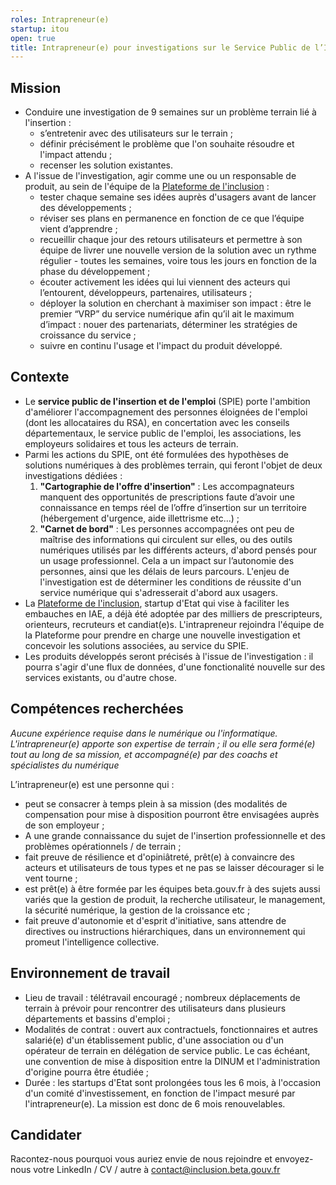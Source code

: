 ```yaml
---
roles: Intrapreneur(e)
startup: itou
open: true
title: Intrapreneur(e) pour investigations sur le Service Public de l’Insertion et de l’Emploi
---
```


## Mission 

- Conduire une investigation de 9 semaines sur un problème terrain lié à l'insertion :
    - s’entretenir avec des utilisateurs sur le terrain ;
    - définir précisément le problème que l'on souhaite résoudre et l'impact attendu ;
    - recenser les solution existantes.
- A l'issue de l'investigation, agir comme une ou un responsable de produit, au sein de l'équipe de la [Plateforme de l'inclusion](https://inclusion.beta.gouv.fr/) : 
    - tester chaque semaine ses idées auprès d'usagers avant de lancer des développements ;
    - réviser ses plans en permanence en fonction de ce que l’équipe vient d’apprendre ;
    - recueillir chaque jour des retours utilisateurs et permettre à son équipe de livrer une nouvelle version de la solution avec un rythme régulier - toutes les semaines, voire tous les jours en fonction de la phase du développement ;
    - écouter activement les idées qui lui viennent des acteurs qui l’entourent, développeurs, partenaires, utilisateurs ;
    - déployer la solution en cherchant à maximiser son impact : être le premier “VRP” du service numérique afin qu’il ait le maximum d’impact : nouer des partenariats, déterminer les stratégies de croissance du service ; 
    - suivre en continu l'usage et l'impact du produit développé.  

## Contexte
- Le **service public de l'insertion et de l'emploi** (SPIE) porte l'ambition d'améliorer l'accompagnement des personnes éloignées de l'emploi (dont les allocataires du RSA), en concertation avec les conseils départementaux, le service public de l'emploi, les associations, les employeurs solidaires et tous les acteurs de terrain.
- Parmi les actions du SPIE, ont été formulées des hypothèses de solutions numériques à des problèmes terrain, qui feront l'objet de deux investigations dédiées  : 
    1. **"Cartographie de l'offre d'insertion"** : Les accompagnateurs manquent des opportunités de prescriptions faute d’avoir une connaissance en temps réel de l’offre d’insertion sur un territoire (hébergement d'urgence, aide illettrisme etc…) ; 
    2. **"Carnet de bord"** : Les personnes accompagnées ont peu de maîtrise des informations qui circulent sur elles, ou des outils numériques utilisés par les différents acteurs, d'abord pensés pour un usage professionnel. Cela a un impact sur l’autonomie des personnes, ainsi que les délais de leurs parcours. L'enjeu de l'investigation est de déterminer les conditions de réussite d'un service numérique qui s'adresserait d'abord aux usagers. 
- La [Plateforme de l'inclusion](https://inclusion.beta.gouv.fr/), startup d'Etat qui vise à faciliter les embauches en IAE, a déjà été adoptée par des milliers de prescripteurs, orienteurs, recruteurs et candiat(e)s. L'intrapreneur rejoindra l'équipe de la Plateforme pour prendre en charge une nouvelle investigation et concevoir les solutions associées, au service du SPIE.
- Les produits développés seront précisés à l'issue de l'investigation : il pourra s'agir d'une flux de données, d'une fonctionalité nouvelle sur des services existants, ou d'autre chose. 


## Compétences recherchées     

*Aucune expérience requise dans le numérique ou l'informatique. L'intrapreneur(e) apporte son expertise de terrain ; il ou elle sera formé(e) tout au long de sa mission, et accompagné(e) par des coachs et spécialistes du numérique*


L’intrapreneur(e) est une personne qui :
- peut se consacrer à temps plein à sa mission (des modalités de compensation pour mise à disposition pourront être envisagées auprès de son employeur ;
- A une grande connaissance du sujet de l'insertion professionnelle et des problèmes opérationnels / de terrain ;
- fait preuve de résilience et d'opiniâtreté, prêt(e) à convaincre des acteurs et utilisateurs de tous types et ne pas se laisser décourager si le vent tourne ; 
- est prêt(e) à être formée par les équipes beta.gouv.fr à des sujets aussi variés que la gestion de produit, la recherche utilisateur, le management, la sécurité numérique, la gestion de la croissance etc ;
- fait preuve d'autonomie et d'esprit d'initiative, sans attendre de directives ou instructions hiérarchiques, dans un environnement qui promeut l'intelligence collective.

## Environnement de travail   
 - Lieu de travail : télétravail encouragé ; nombreux déplacements de terrain à prévoir pour rencontrer des utilisateurs dans plusieurs départements et bassins d'emploi ;
 - Modalités de contrat : ouvert aux contractuels, fonctionnaires et autres salarié(e) d'un établissement public, d'une association ou d'un opérateur de terrain en délégation de service public. Le cas échéant, une convention de mise à disposition entre la DINUM et l'administration d'origine pourra être étudiée ; 
 - Durée : les startups d'Etat sont prolongées tous les 6 mois, à l'occasion d'un comité d'investissement, en fonction de l'impact mesuré par l'intrapreneur(e). La mission est donc de 6 mois renouvelables. 

## Candidater

Racontez-nous pourquoi vous auriez envie de nous rejoindre et envoyez-nous votre LinkedIn / CV / autre à contact@inclusion.beta.gouv.fr
   
